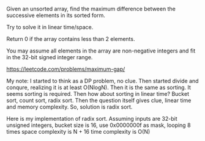 Given an unsorted array, find the maximum difference between the successive elements in its sorted form.

Try to solve it in linear time/space.

Return 0 if the array contains less than 2 elements.

You may assume all elements in the array are non-negative integers and fit in the 32-bit signed integer range.

https://leetcode.com/problems/maximum-gap/

My note:
I started to think as a DP problem, no clue. Then started divide and conqure, realizing it is
at least O(NlogN). Then it is the same as sorting. It seems sorting is required. Then how about sorting in linear time?
Bucket sort, count sort, radix sort. Then the question itself gives clue, linear time and memory
complexity. So, solution is radix sort.

Here is my implementation of radix sort. Assuming inputs are 32-bit unsigned integers,
bucket size is 16, use 0x0000000f as mask, looping 8 times
space complexity is N + 16
time complexity is O(N)
